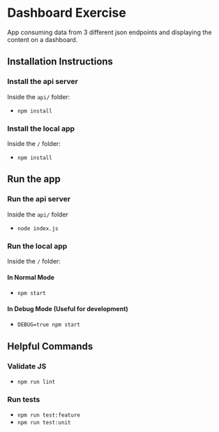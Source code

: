 # Dashboard Exercise

App consuming data from 3 different json endpoints and displaying the content on a dashboard.

## Installation Instructions

### Install the api server

Inside the `api/` folder:

* `npm install`

### Install the local app

Inside the `/` folder:

* `npm install`

## Run the app

### Run the api server

Inside the `api/` folder

* `node index.js`

### Run the local app

Inside the `/` folder:

#### In Normal Mode

* `npm start`

#### In Debug Mode (Useful for development)

* `DEBUG=true npm start`

## Helpful Commands

### Validate JS

* `npm run lint`
    
### Run tests
    
* `npm run test:feature`    
* `npm run test:unit`

